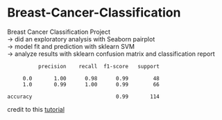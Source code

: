 # Breast-Cancer-Classification

Breast Cancer Classification Project <br>
-> did an exploratory analysis with Seaborn pairplot <br>
-> model fit and prediction with sklearn SVM <br>
-> analyze results with sklearn confusion matrix and classification report <br>


              precision    recall  f1-score   support

         0.0       1.00      0.98      0.99        48
         1.0       0.99      1.00      0.99        66

    accuracy                           0.99       114
    
credit to this [tutorial](https://projectgurukul.org/breast-cancer-classification-using-machine-learning/)
